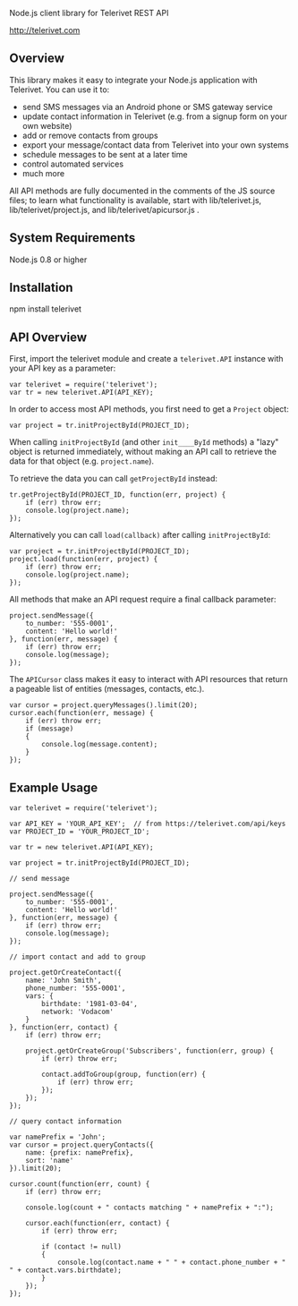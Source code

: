 Node.js client library for Telerivet REST API

http://telerivet.com

Overview
--------
This library makes it easy to integrate your Node.js application with Telerivet.
You can use it to:

- send SMS messages via an Android phone or SMS gateway service
- update contact information in Telerivet (e.g. from a signup form on your own website)
- add or remove contacts from groups
- export your message/contact data from Telerivet into your own systems
- schedule messages to be sent at a later time
- control automated services
- much more

All API methods are fully documented in the comments of the JS source files;
to learn what functionality is available, start with lib/telerivet.js,
lib/telerivet/project.js, and lib/telerivet/apicursor.js .

System Requirements
-------------------
Node.js 0.8 or higher

Installation
------------
npm install telerivet

API Overview
------------

First, import the telerivet module and create a `telerivet.API` instance with your API key as a parameter:

```
var telerivet = require('telerivet');
var tr = new telerivet.API(API_KEY);
```

In order to access most API methods, you first need to get a `Project` object:

```
var project = tr.initProjectById(PROJECT_ID);
```

When calling `initProjectById` (and other `init____ById` methods)
a "lazy" object is returned immediately, without making an API call to retrieve the 
data for that object (e.g. `project.name`). 

To retrieve the data you can call `getProjectById` instead:

```
tr.getProjectById(PROJECT_ID, function(err, project) {
    if (err) throw err;
    console.log(project.name);
});
```

Alternatively you can call `load(callback)` after calling `initProjectById`:

```
var project = tr.initProjectById(PROJECT_ID);
project.load(function(err, project) {
    if (err) throw err;
    console.log(project.name);
});
```

All methods that make an API request require a final callback parameter:

```
project.sendMessage({
    to_number: '555-0001', 
    content: 'Hello world!'
}, function(err, message) {
    if (err) throw err;
    console.log(message);
});
```

The `APICursor` class makes it easy to interact with API resources that 
return a pageable list of entities (messages, contacts, etc.).

```
var cursor = project.queryMessages().limit(20);
cursor.each(function(err, message) {
    if (err) throw err;
    if (message)
    {
        console.log(message.content);
    }
});
```

Example Usage
-------------

```
var telerivet = require('telerivet');

var API_KEY = 'YOUR_API_KEY';  // from https://telerivet.com/api/keys
var PROJECT_ID = 'YOUR_PROJECT_ID'; 

var tr = new telerivet.API(API_KEY);

var project = tr.initProjectById(PROJECT_ID); 

// send message

project.sendMessage({
    to_number: '555-0001', 
    content: 'Hello world!'
}, function(err, message) {
    if (err) throw err;
    console.log(message);
});

// import contact and add to group

project.getOrCreateContact({
    name: 'John Smith',
    phone_number: '555-0001',
    vars: {
        birthdate: '1981-03-04',
        network: 'Vodacom'
    }
}, function(err, contact) {
    if (err) throw err;
    
    project.getOrCreateGroup('Subscribers', function(err, group) {
        if (err) throw err;
        
        contact.addToGroup(group, function(err) {
            if (err) throw err;
        });
    });
});

// query contact information

var namePrefix = 'John';
var cursor = project.queryContacts({
    name: {prefix: namePrefix},
    sort: 'name'    
}).limit(20);

cursor.count(function(err, count) {
    if (err) throw err;
    
    console.log(count + " contacts matching " + namePrefix + ":");        
    
    cursor.each(function(err, contact) {
        if (err) throw err;
        
        if (contact != null)
        {
            console.log(contact.name + " " + contact.phone_number + " " + contact.vars.birthdate);
        }
    });        
});
```